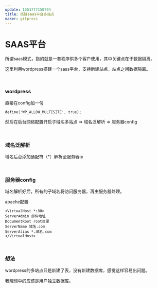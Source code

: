 ```yaml
---
update: 1551777150794
title: 搭建saas平台多站点
maker: gitpress
---
```

<h1>SAAS平台</h1>
<p>所谓saas模式，指的就是一套程序供多个客户使用，其中关键点在于数据隔离。</p>
<p>这里利用wordpress搭建一个saas平台，支持新建站点，站点之间数据隔离。</p>
<p>&nbsp;</p>
<h3>wordpress</h3>
<p>直接在config加一句</p>
<pre class="language-php"><code>define('WP_ALLOW_MULTISITE', true);</code></pre>
<p>然后在后台网络配置开启子域名多站点 =&gt; 域名泛解析 =&gt; 服务器config</p>
<p>&nbsp;</p>
<h3>域名泛解析</h3>
<p>域名后台添加通配符（*）解析至服务器ip</p>
<p>&nbsp;</p>
<h3>服务器config</h3>
<p>域名解析好后，所有的子域名将访问服务器，再由服务器处理。</p>
<p>apache配置</p>
<pre class="language-markup"><code>&lt;VirtualHost *:80&gt;
ServerAdmin 邮件地址
DocumentRoot root目录
ServerName 域名.com
ServerAlias *.域名.com
&lt;/VirtualHost&gt;</code></pre>
<p>&nbsp;</p>
<h3>想法</h3>
<p>wordpress的多站点只是新建了表，没有新建数据库，感觉这样容易出问题。</p>
<p>我理想中的应该是用户独立数据库。</p>